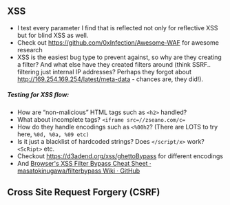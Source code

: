 ## XSS
- I test every parameter I find that is reflected not only for reflective XSS but for blind XSS as well.
- Check out https://github.com/0xInfection/Awesome-WAF for awesome research
- XSS is the easiest bug type to prevent against, so why are they creating a filter? And what else have they created filters around (think SSRF.. filtering just internal IP addresses? Perhaps they forgot about http://169.254.169.254/latest/meta-data - chances are, they did!).
##### Testing for XSS flow:
- How are “non-malicious” HTML tags such as `<h2>` handled?
- What about incomplete tags? `<iframe src=//zseano.com/c=`
- How do they handle encodings such as `<%00h2`? (There are LOTS to try here, `%0d, %0a, %09 etc)`
- Is it just a blacklist of hardcoded strings? Does `</script/x>` work? `<ScRipt>` etc.
- Checkout https://d3adend.org/xss/ghettoBypass for different encodings
- And [Browser's XSS Filter Bypass Cheat Sheet · masatokinugawa/filterbypass Wiki · GitHub](https://github.com/masatokinugawa/filterbypass/wiki/Browser's-XSS-Filter-Bypass-Cheat-Sheet)
## Cross Site Request Forgery (CSRF)


